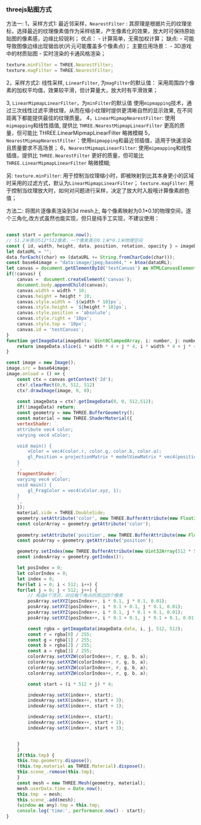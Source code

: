 ### threejs贴图方式

方法一:
1，采样方式1: 最近邻采样，`NearestFilter` :
    其原理是根据片元的纹理坐标，选择最近的纹理像素值作为采样结果，产生像素化的效果，放大时可保持原始贴图的像素感，边缘比较锐利；
优点：
    - 计算简单，无需加权计算；
缺点:
    - 可能导致图像边缘出现锯齿状(片元可能覆盖多个像素点)；
主要应用场景：
    - 3D游戏中的材质贴图
    - 实时渲染的卡通风格渲染；

```javascript
texture.minFilter = THREE.NearestFilter;
texture.magFilter = THREE.NearestFilter;
```

2，采样方式2: 线性采样, `LinearFilter`, 为`magFilter`的默认值：
    采用周围四个像素的加权平均值，效果较平滑，但计算量大，放大时有平滑效果；

3,  `LinearMipmapLinearFilter`，为`minFilter`的默认值
    使用`mipmapping`技术，通过三次线性过滤平滑纹理，从而在缩小纹理时提供更清晰自然的显示效果, 在不同距离下都能提供最佳的纹理质量。
4，`LinearMipmapNearestFilter`: 使用`mipmapping`和线性插值, 提供比 `THREE.NearestMipmapLinearFilter` 更高的质量，但可能比 THREE.LinearMipmapLinearFilter 略微模糊
5，`NearestMipmapNearestFilter`：使用`mipmapping`和最近邻插值，适用于快速渲染且质量要求不高场景；
6，`NearestMipmapLinearFilter`: 使用`mipmapping`和线性插值，提供比 `THREE.NearestFilter` 更好的质量，但可能比 `THREE.LinearMipmapLinearFilter` 略微模糊;


另:
    `texture.minFilter`: 用于控制当纹理缩小时，即被映射到比其本身更小的区域时采用的过滤方式，默认为`LinearMipmapLinearFilter`；
    `texture.magFilter`: 用于控制当纹理放大时，如何对问题进行采样，决定了放大时入股哦计算像素颜色值；


方法二:
将图片逐像素渲染到3d mesh上, 每个像素映射为0.1*0.1的物理空间，逐个三角化,改方式虽然也能实现，但只是纯手工实现，不建议使用：  

```javascript

const start = performance.now();
// 51.2米表示512*512像素，一个像素表示0.1米*0.1米物理空间
const { id, width, height, data, position, rotation, opacity } = imageData;
let dataURL = "";
data.forEach((char) => (dataURL += String.fromCharCode(char)));
const base64image = "data:image/jpeg;base64," + btoa(dataURL);
let canvas = document.getElementById('testCanvas') as HTMLCanvasElement;
if(!canvas) {
    canvas =  document.createElement('canvas');
    document.body.appendChild(canvas);
    canvas.width = width * 10;
    canvas.height = height * 10;
    canvas.style.width = `${width * 10}px`;
    canvas.style.height = `${height * 10}px`;
    canvas.style.position = 'absolute';
    canvas.style.right = '10px';
    canvas.style.top = '10px';
    canvas.id = 'testCanvas';
}
function getImageData(imageData: Uint8ClampedArray, i: number, j: number, width: number, height: number) {
    return imageData.slice(i * width * 4 + j * 4, i * width * 4 + j * 4 + 5); // [r, g, b, a]
}

const image = new Image();
image.src = base64image;
image.onload = () => {
    const ctx = canvas.getContext('2d');
    ctx?.clearRect(0,0, 512, 512)
    ctx?.drawImage(image, 0, 0);
    
    const imageData = ctx?.getImageData(0, 0, 512,512);
    if(!imageData) return;
    const geometry = new THREE.BufferGeometry();
    const material = new THREE.ShaderMaterial({
    vertexShader: `
    attribute vec4 color;
    varying vec4 vColor;

    void main() { 
        vColor = vec4(color.r, color.g, color.b, color.a);
        gl_Position = projectionMatrix * modelViewMatrix * vec4(position, 1.0);
    }
    `,
    fragmentShader: `
    varying vec4 vColor;
    void main() {
        gl_FragColor = vec4(vColor.xyz, 1);
    }
    `,
    });
    material.side = THREE.DoubleSide;
    geometry.setAttribute('color', new THREE.BufferAttribute(new Float32Array((512) * (512) * 4 * 4), 4));
    const colorArray = geometry.getAttribute('color');
    
    geometry.setAttribute('position', new THREE.BufferAttribute(new Float32Array((512) * (512) * 3 * 4), 3));
    const posArray = geometry.getAttribute('position');

    geometry.setIndex(new THREE.BufferAttribute(new Uint32Array(512 * 512 * 2 * 3), 1));
    const indexArray = geometry.getIndex()!;

    let posIndex = 0;
    let colorIndex = 0;
    let index = 0;
    for(let i = 0; i < 512; i++) {
    for(let j = 0; j < 512; j++) {
        // 构造4个顶点，对应每个角点的周边四个像素
        posArray.setXYZ(posIndex++, i * 0.1, j * 0.1, 0.01);
        posArray.setXYZ(posIndex++, i * 0.1 + 0.1, j * 0.1, 0.01);
        posArray.setXYZ(posIndex++, i * 0.1, j * 0.1 + 0.1, 0.01);
        posArray.setXYZ(posIndex++, i * 0.1 + 0.1, j * 0.1 + 0.1, 0.01);

        const rgba = getImageData(imageData.data, i, j, 512, 512);
        const r = rgba[0] / 255;
        const g = rgba[1] / 255;
        const b = rgba[2] / 255;
        const a = rgba[3] / 255;
        colorArray.setXYZW(colorIndex++, r, g, b, a);
        colorArray.setXYZW(colorIndex++, r, g, b, a);
        colorArray.setXYZW(colorIndex++, r, g, b, a);
        colorArray.setXYZW(colorIndex++, r, g, b, a);

        const start = (i * 512 + j) * 4;

        indexArray.setX(index++, start);
        indexArray.setX(index++, start + 3);
        indexArray.setX(index++, start + 1);

        indexArray.setX(index++, start);
        indexArray.setX(index++, start + 2);
        indexArray.setX(index++, start + 3);


    }
    }
    if(this.tmp) {
    this.tmp.geometry.dispose();
    (this.tmp.material as THREE.Material).dispose();
    this.scene_.remove(this.tmp);
    }
    const mesh = new THREE.Mesh(geometry, material);
    mesh.userData.time = Date.now();
    this.tmp  = mesh;
    this.scene_.add(mesh);
    (window as any).tmp = this.tmp;
    console.log('time:', performance.now() - start);
}
```